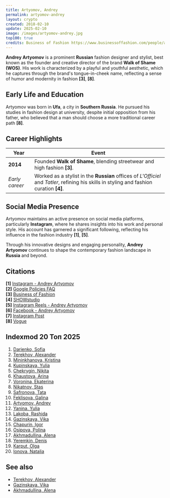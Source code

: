 ```yaml
---
title: Artyomov, Andrey
permalink: artyomov-andrey
layout: crypto
created: 2018-02-10
update: 2025-02-10
image: /images/artyomov-andrey.jpg
top100: true
credits: Business of Fashion https://www.businessoffashion.com/people/andrey-artyomov/)
---
```


**Andrey Artyomov** is a prominent **Russian** fashion designer and stylist, best known as the founder and creative director of the brand **Walk of Shame (WOS)**. His work is characterized by a playful and youthful aesthetic, which he captures through the brand's tongue-in-cheek name, reflecting a sense of humor and modernity in fashion **[3]**, **[8]**.

## Early Life and Education

Artyomov was born in **Ufa**, a city in **Southern Russia**. He pursued his studies in fashion design at university, despite initial opposition from his father, who believed that a man should choose a more traditional career path **[8]**.

## Career Highlights

| Year  | Event |
|-------|-------------------------------------------------------------|
| **2014** | Founded **Walk of Shame**, blending streetwear and high fashion **[3]**. |
| *Early career* | Worked as a stylist in the **Russian** offices of *L'Officiel* and *Tatler*, refining his skills in styling and fashion curation **[4]**. |

## Social Media Presence

Artyomov maintains an active presence on social media platforms, particularly **Instagram**, where he shares insights into his work and personal style. His account has garnered a significant following, reflecting his influence in the fashion industry **[1]**, **[5]**.

Through his innovative designs and engaging personality, **Andrey Artyomov** continues to shape the contemporary fashion landscape in **Russia** and beyond.

## Citations

**[1]** [Instagram - Andrey Artyomov](https://www.instagram.com/andreyartyomov/)  
**[2]** [Google Policies FAQ](https://www.google.com/policies/faq)  
**[3]** [Business of Fashion](https://www.businessoffashion.com/people/andrey-artyomov/)  
**[4]** [SHOWstudio](https://www.showstudio.com/contributors/andrey_artyomov)  
**[5]** [Instagram Reels - Andrey Artyomov](https://www.instagram.com/andreyartyomov/reels/)  
**[6]** [Facebook - Andrey Artyomov](https://www.facebook.com/artyomov/)  
**[7]** [Instagram Post](https://www.instagram.com/andreyartyomov/p/DCwVBDcCVe4/)  
**[8]** [Vogue](https://www.vogue.com/article/walk-of-shame-andrey-artyomov-russian-designer)  

## Indexmod 20 Топ 2025

1. [Darienko, Sofia](darienko-sofia)  
2. [Terekhov, Alexander](terekhov-alexander)  
3. [Mininkhanova, Kristina](mininkhanova-kristina)  
4. [Kupinskaya, Yulia](kupinskaya-yulia)  
5. [Chekrygin, Nikita](chekrygin-nikita)  
6. [Khaustova, Arina](khaustova-arina)  
7. [Voronina, Ekaterina](voronina-ekaterina)  
8. [Nikatnov, Stas](nikatnov-stas)  
9. [Safronova, Tata](safronova-tata)  
10. [Feklisova, Galina](feklisova-galina)  
11. [Artyomov, Andrey](artyomov-andrey)  
12. [Yanina, Yulia](yanina-yulia)  
13. [Lakoba, Rashida](lakoba-rashida)  
14. [Gazinskaya, Vika](gazinskaya-vika)  
15. [Chapurin, Igor](chapurin-igor)  
16. [Osipova, Polina](osipova-polina)  
17. [Akhmadullina, Alena](akhmadullina-alena-designer)  
18. [Yeremkin, Denis](yeremkin-denis)  
19. [Karput, Olga](karput-olga)  
20. [Ionova, Natalia](ionova-natalia)  

## See also

- [Terekhov, Alexander](terekhov-alexander)  
- [Gazinskaya, Vika](gazinskaya-vika)  
- [Akhmadullina, Alena](akhmadullina-alena-designer)  

<!-- Prompt:  
- Не менять язык статьи, сохранять оригинальный язык.  
- Если тема оформлена как "Имя Фамилия", заголовок должен быть "Фамилия, Имя".  
- Изменить title: A Template на основной топик в статье.  
- Создать permalink: на основе title.  
- Замени date: 2018-01-02 на created: текущую дату в таком же формате  
- Замени update: хххх-хх-хх текущую дату в таком же формате  
- Изменить заголовок раздела "Citations" на ## Citations.  
- Оформить ссылки в разделе "Citations" в формате: **[1]** [URL](URL).  
- При ссылке на источник в тексте, использовать формат: **[x]**, **[x]**.  
- Убедиться, что номера цитат соответствуют записям в разделе "Citations".  
- Сделать номера цитат кликабельными по указанному выше формату.  
- Добавить список связанных тем в том же формате.  
- Если есть списки - конвертируй их в таблицы  
- Выделяй даты, места, географические назавания, адреса, имена собственные **таким образом**  
- Использовать шаблон - "[Название темы](ссылка-на-тему)" для каждого пункта.  
- Раздел ## See also должен включаться автоматически в конец статьи.  
- Результат в md коде  
- Оставить этот Prompt после редактирования в конце кода.  
-->
